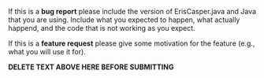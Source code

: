 
If this is a **bug report** please include the version of ErisCasper.java and Java that you are using.
Include what you expected to happen, what actually happend, and the code that is not working as you expect.

If this is a **feature request** please give some motivation for the feature (e.g., what you will use it for).

**DELETE TEXT ABOVE HERE BEFORE SUBMITTING**
